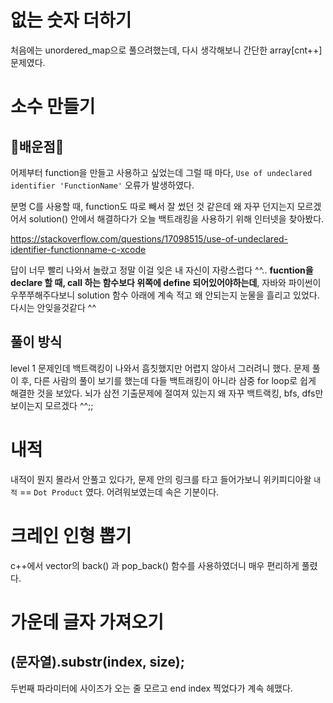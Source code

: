 # 없는 숫자 더하기

처음에는 unordered_map으로 풀으려했는데, 다시 생각해보니 간단한 array[cnt++] 문제였다.

# 소수 만들기

## 📝배운점📝

어제부터 function을 만들고 사용하고 싶었는데 그럴 때 마다,
`Use of undeclared identifier 'FunctionName'` 오류가 발생하였다.

분명 C를 사용할 때, function도 따로 빼서 잘 썼던 것 같은데 왜 자꾸 던지는지 모르겠어서 solution() 안에서 해결하다가 오늘 백트래킹을 사용하기 위해 인터넷을 찾아봤다.

https://stackoverflow.com/questions/17098515/use-of-undeclared-identifier-functionname-c-xcode

답이 너무 빨리 나와서 놀랐고 정말 이걸 잊은 내 자신이 자랑스럽다 ^^..
**fucntion을 declare 할 때, call 하는 함수보다 위쪽에 define 되어있어야하는데**, 자바와 파이썬이 우쭈쭈해주다보니 solution 함수 아래에 계속 적고 왜 안되는지 눈물을 흘리고 있었다. 다시는 안잊을것같다 ^^

## 풀이 방식

level 1 문제인데 백트랙킹이 나와서 흠칫했지만 어렵지 않아서 그러려니 했다. 문제 풀이 후, 다른 사람의 풀이 보기를 했는데 다들 백트래킹이 아니라 삼중 for loop로 쉽게 해결한 것을 보았다. 뇌가 삼전 기출문제에 절여져 있는지 왜 자꾸 백트랙킹, bfs, dfs만 보이는지 모르겠다 ^^;;

# 내적

내적이 뭔지 몰라서 안풀고 있다가, 문제 안의 링크를 타고 들어가보니 위키피디아왈 `내적` == `Dot Product` 였다. 어려워보였는데 속은 기분이다.

# 크레인 인형 뽑기

c++에서 vector의 back() 과 pop_back() 함수를 사용하였더니 매우 편리하게 풀렸다.

# 가운데 글자 가져오기

## (문자열).substr(index, size);

두번째 파라미터에 사이즈가 오는 줄 모르고 end index 찍었다가 계속 헤맸다.

